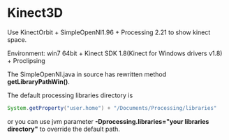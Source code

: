 Kinect3D
========

Use KinectOrbit + SimpleOpenNI1.96 + Processing 2.21 to show kinect space.

Environment: win7 64bit + Kinect SDK 1.8(Kinect for Windows drivers v1.8) + Proclipsing

The SimpleOpenNI.java in source has rewritten method **getLibraryPathWin()**.

The default processing libraries directory is 
```java
System.getProperty("user.home") + "/Documents/Processing/libraries"
```
or you can use jvm parameter **-Dprocessing.libraries="your libraries directory"**  to override the default path. 
